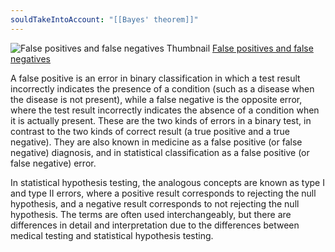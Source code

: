 ```yaml
---
souldTakeIntoAccount: "[[Bayes' theorem]]"
---
```



![False positives and false negatives Thumbnail](https://upload.wikimedia.org/wikipedia/commons/e/e7/False_positives_and_false_negatives.svg)
[False positives and false negatives](https://en.wikipedia.org/wiki/False_positives_and_false_negatives)

A false positive is an error in binary classification in which a test result incorrectly indicates the presence of a condition (such as a disease when the disease is not present), while a false negative is the opposite error, where the test result incorrectly indicates the absence of a condition when it is actually present. These are the two kinds of errors in a binary test, in contrast to the two kinds of correct result (a true positive and a true negative). They are also known in medicine as a false positive (or false negative) diagnosis, and in statistical classification as a false positive (or false negative) error.

In statistical hypothesis testing, the analogous concepts are known as type I and type II errors, where a positive result corresponds to rejecting the null hypothesis, and a negative result corresponds to not rejecting the null hypothesis. The terms are often used interchangeably, but there are differences in detail and interpretation due to the differences between medical testing and statistical hypothesis testing.